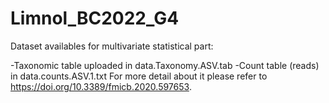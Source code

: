 # Limnol_BC2022_G4
Dataset availables for multivariate statistical part:

-Taxonomic table uploaded in data.Taxonomy.ASV.tab
-Count table (reads) in data.counts.ASV.1.txt
For more detail about it please refer to https://doi.org/10.3389/fmicb.2020.597653.
